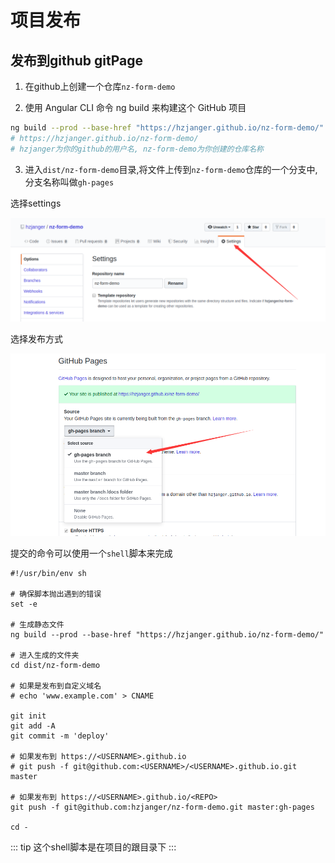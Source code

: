 # 项目发布

## 发布到github gitPage

1. 在github上创建一个仓库`nz-form-demo`

2. 使用 Angular CLI 命令 ng build 来构建这个 GitHub 项目

```bash
ng build --prod --base-href "https://hzjanger.github.io/nz-form-demo/"
# https://hzjanger.github.io/nz-form-demo/
# hzjanger为你的github的用户名, nz-form-demo为你创建的仓库名称
```

3. 进入`dist/nz-form-demo`目录,将文件上传到`nz-form-demo`仓库的一个分支中,分支名称叫做`gh-pages`

选择settings

![](./img/1.png)

选择发布方式

![](./img/2.png)

提交的命令可以使用一个`shell`脚本来完成

```shell
#!/usr/bin/env sh

# 确保脚本抛出遇到的错误
set -e

# 生成静态文件
ng build --prod --base-href "https://hzjanger.github.io/nz-form-demo/"

# 进入生成的文件夹
cd dist/nz-form-demo

# 如果是发布到自定义域名
# echo 'www.example.com' > CNAME

git init
git add -A
git commit -m 'deploy'

# 如果发布到 https://<USERNAME>.github.io
# git push -f git@github.com:<USERNAME>/<USERNAME>.github.io.git master

# 如果发布到 https://<USERNAME>.github.io/<REPO>
git push -f git@github.com:hzjanger/nz-form-demo.git master:gh-pages

cd -
```

::: tip
这个shell脚本是在项目的跟目录下
:::